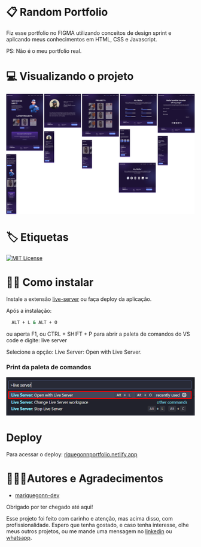 
# 📋 Random Portfolio 

Fiz esse portfolio no FIGMA utilizando conceitos de design sprint e aplicando meus conhecimentos em HTML, CSS e Javascript.

PS: Não é o meu portfolio real.

# 💻 Visualizando o projeto 

![FIGMA Apresentação](https://github.com/mariquegonn-dev/portfolioDev/blob/main/contentPng.png?raw=true)


# 🏷️ Etiquetas

[![MIT License](https://img.shields.io/badge/License-MIT-green.svg)](https://choosealicense.com/licenses/mit/)


# ✍🏻 Como instalar

Instale a extensão [live-server](https://marketplace.visualstudio.com/items?itemName=ritwickdey.LiveServer) ou faça deploy da aplicação.

Após a instalação:

```bash
  ALT + L & ALT + O
```

ou aperta F1, ou CTRL + SHIFT + P para abrir a paleta de comandos do VS code e digite: live server 

Selecione a opção: Live Server: Open with Live Server.

### Print da paleta de comandos

![Paleta de Comandos VSCODE](https://github.com/mariquegonn-dev/portfolioDev/blob/main/liveServer.png?raw=true)

    
# Deploy

Para acessar o deploy: [riquegonnportfolio.netlify.app](https://riquegonnportfolio.netlify.app/)



# 👨🏻‍💻Autores e Agradecimentos

- [mariquegonn-dev](https://www.github.com/mariquegonn-dev)

Obrigado por ter chegado até aqui! 

Esse projeto foi feito com carinho e atenção, mas acima disso, com profissionalidade. Espero que tenha gostado, e caso tenha interesse, olhe meus outros projetos, ou me mande uma mensagem no [linkedin](https://www.linkedin.com/in/mariquegonn-dev) ou [whatsapp](https://wa.me/5571987510739?text=Ol%C3%A1+Henrique%21v).


